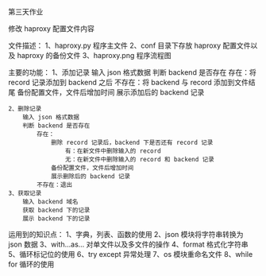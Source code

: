 第三天作业

修改 haproxy 配置文件内容


文件描述：
    1、haproxy.py
        程序主文件
    2、conf
        目录下存放 haproxy 配置文件以及 haproxy 的备份文件
    3、haproxy.png
        程序流程图


主要的功能：
    1、添加记录
        输入 json 格式数据
        判断 backend 是否存在
            存在：将 record 记录添加到 backend 之后
            不存在：将 backend 与 record 添加到文件结尾
        备份配置文件，文件后增加时间
        展示添加后的 backend 记录
        
    2、删除记录
        输入 json 格式数据
        判断 backend 是否存在
            存在：
                删除 record 记录后，backend 下是否还有 record 记录
                    有：在新文件中删除输入的 record
                    无：在新文件中删除输入的 record 和 backend 记录
                备份配置文件，文件后增加时间
                展示删除后的 backend 记录
            不存在：退出
    3、获取记录
        输入 backend 域名
        获取 backend 下的记录
        展示 backend 下的记录
        
        
运用到的知识点：
    1、字典，列表、函数的使用
    2、json 模块将字符串转换为 json 数据
    3、with...as... 对单文件以及多文件的操作
    4、format 格式化字符串
    5、循环标记位的使用
    6、try except 异常处理
    7、os 模块重命名文件
    8、while for 循环的使用
    
    